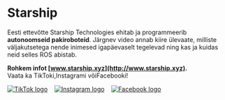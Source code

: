 



 Starship
==========











Eesti ettevõtte Starship Technologies ehitab ja programmeerib **autonoomseid pakiroboteid**. Järgnev video annab kiire ülevaate, milliste väljakutsetega nende inimesed igapäevaselt tegelevad ning kas ja kuidas neid selles ROS abistab.









**Rohkem infot [www.starship.xyz](http://www.starship.xyz).**  
Vaata ka TikToki,Instagrami võiFacebooki!  
  
[![TikTok logo](https://sisu.ut.ee/sites/default/files/rosak/files/tiktoklogo.gif)](https://www.tiktok.com/@starshiprobots)    [![Instagram logo](https://sisu.ut.ee/sites/default/files/rosak/files/instagram_icon.gif)](https://www.instagram.com/starshiprobots)    [![Facebook logo](https://sisu.ut.ee/sites/default/files/rosak/files/facebook.gif)](https://www.facebook.com/StarshipTechnologies/)



 







